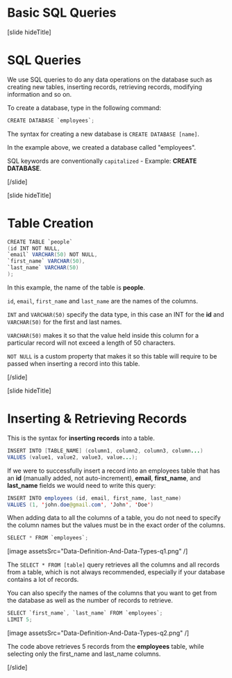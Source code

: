# Basic SQL Queries

[slide hideTitle]

# SQL Queries

We use SQL queries to do any data operations on the database such as creating new tables, inserting records, retrieving records, modifying information and so on.

To create a database, type in the following command:

```Java
CREATE DATABASE `employees`;  
```

The syntax for creating a new database is `CREATE DATABASE [name]`.

In the example above, we created a database called "employees".


SQL keywords are conventionally `capitalized` - Example: **CREATE DATABASE**.

[/slide]

[slide hideTitle]

# Table Creation

```Java
CREATE TABLE `people`
(id INT NOT NULL,
`email` VARCHAR(50) NOT NULL,
`first_name` VARCHAR(50),
`last_name` VARCHAR(50)
);
```

In this example, the name of the table is **people**.

`id`, `email`, `first_name` and `last_name` are the names of the columns.

`INT` and `VARCHAR(50)` specify the data type, in this case an INT for the **id** and `VARCHAR(50)` for the first and last names.

`VARCHAR(50)` makes it so that the value held inside this column for a particular record will not exceed a length of 50 characters.

`NOT NULL` is a custom property that makes it so  this table will require to be passed when inserting a record into this table.


[/slide]

[slide hideTitle]

# Inserting & Retrieving Records

This is the syntax for **inserting records** into a table.

```java
INSERT INTO [TABLE_NAME] (column1, column2, column3, column...)
VALUES (value1, value2, value3, value...);
```

If we were to successfully insert a record into an employees table that has an **id** (manually added, not auto-increment), **email**,  **first_name**, and **last_name** fields we would need to write this query:

```java
INSERT INTO employees (id, email, first_name, last_name)
VALUES (1, 'john.doe@gmail.com', 'John', 'Doe')
```

When adding data to all the columns of a table, you do not need to specify the column names but the values must be in the exact order of the columns.

```Java
SELECT * FROM `employees`; 
```

[image assetsSrc="Data-Definition-And-Data-Types-q1.png" /]


The `SELECT * FROM [table]` query retrieves all the columns and all records from a table, which is not always recommended, especially if your database contains a lot of records.


You can also specify the names of the columns that you want to get from the database as well as the number of records to retrieve.

```Java
SELECT `first_name`, `last_name` FROM `employees`; 
LIMIT 5;                                  
```

[image assetsSrc="Data-Definition-And-Data-Types-q2.png" /]


The code above retrieves 5 records from the **employees** table, while selecting only the first_name and last_name columns.



[/slide]
